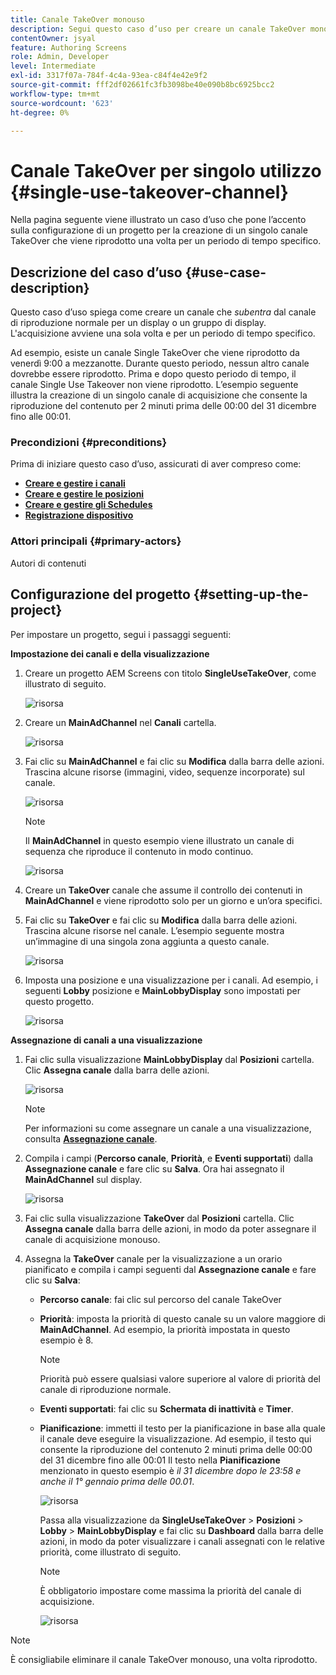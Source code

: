 ```yaml
---
title: Canale TakeOver monouso
description: Segui questo caso d’uso per creare un canale TakeOver monouso.
contentOwner: jsyal
feature: Authoring Screens
role: Admin, Developer
level: Intermediate
exl-id: 3317f07a-784f-4c4a-93ea-c84f4e42e9f2
source-git-commit: fff2df02661fc3fb3098be40e090b8bc6925bcc2
workflow-type: tm+mt
source-wordcount: '623'
ht-degree: 0%

---
```


# Canale TakeOver per singolo utilizzo {#single-use-takeover-channel}

Nella pagina seguente viene illustrato un caso d’uso che pone l’accento sulla configurazione di un progetto per la creazione di un singolo canale TakeOver che viene riprodotto una volta per un periodo di tempo specifico.

## Descrizione del caso d’uso {#use-case-description}

Questo caso d’uso spiega come creare un canale che *subentra* dal canale di riproduzione normale per un display o un gruppo di display. L&#39;acquisizione avviene una sola volta e per un periodo di tempo specifico.

Ad esempio, esiste un canale Single TakeOver che viene riprodotto da venerdì 9:00 a mezzanotte. Durante questo periodo, nessun altro canale dovrebbe essere riprodotto. Prima e dopo questo periodo di tempo, il canale Single Use Takeover non viene riprodotto. L’esempio seguente illustra la creazione di un singolo canale di acquisizione che consente la riproduzione del contenuto per 2 minuti prima delle 00:00 del 31 dicembre fino alle 00:01.

### Precondizioni {#preconditions}

Prima di iniziare questo caso d’uso, assicurati di aver compreso come:

* **[Creare e gestire i canali](managing-channels.md)**
* **[Creare e gestire le posizioni](managing-locations.md)**
* **[Creare e gestire gli Schedules](managing-schedules.md)**
* **[Registrazione dispositivo](device-registration.md)**

### Attori principali {#primary-actors}

Autori di contenuti

## Configurazione del progetto {#setting-up-the-project}

Per impostare un progetto, segui i passaggi seguenti:

**Impostazione dei canali e della visualizzazione**

1. Creare un progetto AEM Screens con titolo **SingleUseTakeOver**, come illustrato di seguito.

   ![risorsa](assets/single-takeover1.png)

1. Creare un **MainAdChannel** nel **Canali** cartella.

   ![risorsa](assets/single-takeover2.png)

1. Fai clic su **MainAdChannel** e fai clic su **Modifica** dalla barra delle azioni. Trascina alcune risorse (immagini, video, sequenze incorporate) sul canale.

   ![risorsa](assets/single-takeover2.png)


   >[!NOTE]
   >Il **MainAdChannel** in questo esempio viene illustrato un canale di sequenza che riproduce il contenuto in modo continuo.

   ![risorsa](assets/single-takeover3.png)

1. Creare un **TakeOver** canale che assume il controllo dei contenuti in **MainAdChannel** e viene riprodotto solo per un giorno e un’ora specifici.

1. Fai clic su **TakeOver** e fai clic su **Modifica** dalla barra delle azioni. Trascina alcune risorse nel canale. L’esempio seguente mostra un’immagine di una singola zona aggiunta a questo canale.

   ![risorsa](assets/single-takeover4.png)

1. Imposta una posizione e una visualizzazione per i canali. Ad esempio, i seguenti **Lobby** posizione e  **MainLobbyDisplay** sono impostati per questo progetto.

   ![risorsa](assets/single-takeover5.png)

**Assegnazione di canali a una visualizzazione**

1. Fai clic sulla visualizzazione **MainLobbyDisplay** dal **Posizioni** cartella. Clic **Assegna canale** dalla barra delle azioni.

   ![risorsa](assets/single-takeover6.png)

   >[!NOTE]
   >Per informazioni su come assegnare un canale a una visualizzazione, consulta **[Assegnazione canale](channel-assignment.md)**.

1. Compila i campi (**Percorso canale**, **Priorità**, e **Eventi supportati**) dalla **Assegnazione canale** e fare clic su **Salva**. Ora hai assegnato il **MainAdChannel** sul display.

   ![risorsa](assets/single-takeover7.png)

1. Fai clic sulla visualizzazione **TakeOver** dal **Posizioni** cartella. Clic **Assegna canale** dalla barra delle azioni, in modo da poter assegnare il canale di acquisizione monouso.

1. Assegna la **TakeOver** canale per la visualizzazione a un orario pianificato e compila i campi seguenti dal **Assegnazione canale** e fare clic su **Salva**:

   * **Percorso canale**: fai clic sul percorso del canale TakeOver
   * **Priorità**: imposta la priorità di questo canale su un valore maggiore di **MainAdChannel**. Ad esempio, la priorità impostata in questo esempio è 8.

     >[!NOTE]
     >Priorità può essere qualsiasi valore superiore al valore di priorità del canale di riproduzione normale.
   * **Eventi supportati**: fai clic su **Schermata di inattività** e **Timer**.
   * **Pianificazione**: immetti il testo per la pianificazione in base alla quale il canale deve eseguire la visualizzazione. Ad esempio, il testo qui consente la riproduzione del contenuto 2 minuti prima delle 00:00 del 31 dicembre fino alle 00:01 Il testo nella **Pianificazione** menzionato in questo esempio è *il 31 dicembre dopo le 23:58 e anche il 1° gennaio prima delle 00.01*.

     ![risorsa](assets/single-takeover8.png)

     Passa alla visualizzazione da **SingleUseTakeOver** > **Posizioni** > **Lobby** > **MainLobbyDisplay** e fai clic su **Dashboard** dalla barra delle azioni, in modo da poter visualizzare i canali assegnati con le relative priorità, come illustrato di seguito.

     >[!NOTE]
     >È obbligatorio impostare come massima la priorità del canale di acquisizione.

     ![risorsa](assets/single-takeover9.png)

>[!NOTE]
>
>È consigliabile eliminare il canale TakeOver monouso, una volta riprodotto.
